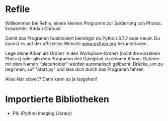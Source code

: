 # Refile
Willkommen bei Refile, einem kleinen Programm zur Sortierung von Photos.
Entwickler: Adrian Chroust

Damit das Programm funktioniert benötigst du Python 3.7.2 oder neuer.
Du kannst es auf der offiziellen Website www.python.org herunterladen.

Lege deine Alben als Ordner in den Workplace-Ordner (nicht die einzelnen Photos) oder gib dem Programm den Dateipfad zu deinem Album.
Dateien mit dem Namen "placeholder" werden automatisch gelöscht.
Drücke, um zu beginnen, auf "Start.py" und lass dich durch das Programm fahren.

Alles klar soweit?
Dann kann es ja losgehen!

# Importierte Bibliotheken
- PIL (Python Imaging Library)
